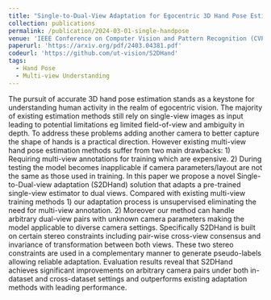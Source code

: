 ```yaml
---
title: "Single-to-Dual-View Adaptation for Egocentric 3D Hand Pose Estimation"
collection: publications
permalink: /publication/2024-03-01-single-handpose
venue: 'IEEE Conference on Computer Vision and Pattern Recognition (CVPR)'
paperurl: 'https://arxiv.org/pdf/2403.04381.pdf'
codeurl: 'https://github.com/ut-vision/S2DHand'
tags:
  - Hand Pose
  - Multi-view Understanding
---
```


The pursuit of accurate 3D hand pose estimation stands as a keystone for understanding human activity in the realm of egocentric vision. The majority of existing estimation methods still rely on single-view images as input leading to potential limitations eg limited field-of-view and ambiguity in depth. To address these problems adding another camera to better capture the shape of hands is a practical direction. However existing multi-view hand pose estimation methods suffer from two main drawbacks: 1) Requiring multi-view annotations for training which are expensive. 2) During testing the model becomes inapplicable if camera parameters/layout are not the same as those used in training. In this paper we propose a novel Single-to-Dual-view adaptation (S2DHand) solution that adapts a pre-trained single-view estimator to dual views. Compared with existing multi-view training methods 1) our adaptation process is unsupervised eliminating the need for multi-view annotation. 2) Moreover our method can handle arbitrary dual-view pairs with unknown camera parameters making the model applicable to diverse camera settings. Specifically S2DHand is built on certain stereo constraints including pair-wise cross-view consensus and invariance of transformation between both views. These two stereo constraints are used in a complementary manner to generate pseudo-labels allowing reliable adaptation. Evaluation results reveal that S2DHand achieves significant improvements on arbitrary camera pairs under both in-dataset and cross-dataset settings and outperforms existing adaptation methods with leading performance.